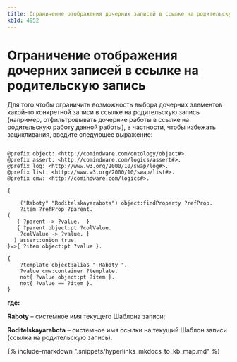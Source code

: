 ```yaml
---
title: Ограничение отображения дочерних записей в ссылке на родительскую запись
kbId: 4952
---
```


# Ограничение отображения дочерних записей в ссылке на родительскую запись

Для того чтобы ограничить возможность выбора дочерних элементов какой-то конкретной записи в ссылке на родительскую запись (например, отфильтровывать дочерние работы в ссылке на родительскую работу данной работы), в частности, чтобы избежать зацикливания, введите следующее выражение:

```

@prefix object: <http://comindware.com/ontology/object#>.
@prefix assert: <http://comindware.com/logics/assert#>.
@prefix log: <http://www.w3.org/2000/10/swap/log#>.
@prefix list: <http://www.w3.org/2000/10/swap/list#>.
@prefix cmw: <http://comindware.com/logics#>.

{

    ("Raboty" "Roditelskayarabota") object:findProperty ?refProp.
    ?item ?refProp ?parent.
(
   { ?parent -> ?value.  }
   { ?parent object:pt ?colValue.
    ?colValue -> ?value. } 
  ) assert:union true.
}=>{ ?item object:pt ?value }.

{
    ?template object:alias " Raboty ".
    ?value cmw:container ?template.
    not{ ?value object:pt ?item }.
    not{ ?value == ?item }.
}

```

**где:**

**Raboty** – системное имя текущего Шаблона записи;

**Roditelskayarabota** – системное имя ссылки на текущий Шаблон записи (ссылка на родительскую запись).

{% include-markdown ".snippets/hyperlinks_mkdocs_to_kb_map.md" %}
